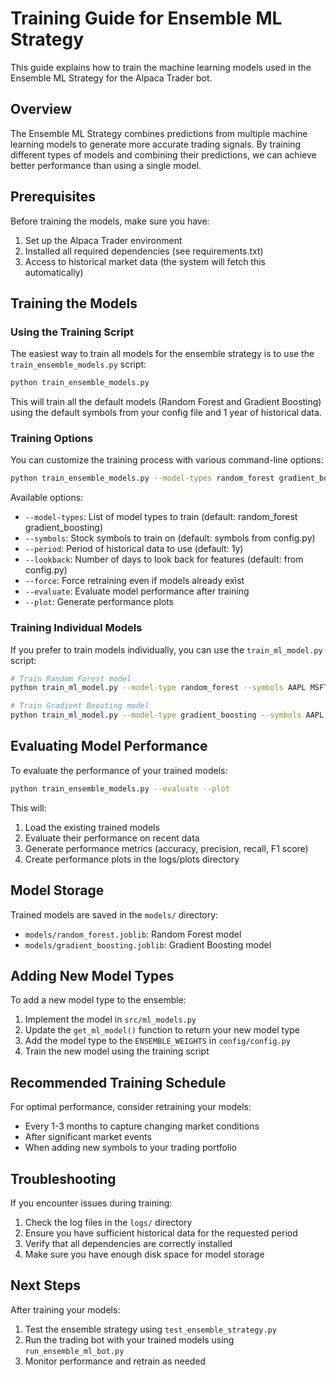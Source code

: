 # Training Guide for Ensemble ML Strategy

This guide explains how to train the machine learning models used in the Ensemble ML Strategy for the Alpaca Trader bot.

## Overview

The Ensemble ML Strategy combines predictions from multiple machine learning models to generate more accurate trading signals. By training different types of models and combining their predictions, we can achieve better performance than using a single model.

## Prerequisites

Before training the models, make sure you have:

1. Set up the Alpaca Trader environment
2. Installed all required dependencies (see requirements.txt)
3. Access to historical market data (the system will fetch this automatically)

## Training the Models

### Using the Training Script

The easiest way to train all models for the ensemble strategy is to use the `train_ensemble_models.py` script:

```bash
python train_ensemble_models.py
```

This will train all the default models (Random Forest and Gradient Boosting) using the default symbols from your config file and 1 year of historical data.

### Training Options

You can customize the training process with various command-line options:

```bash
python train_ensemble_models.py --model-types random_forest gradient_boosting --symbols AAPL MSFT GOOGL --period 2y --force --evaluate --plot
```

Available options:

- `--model-types`: List of model types to train (default: random_forest gradient_boosting)
- `--symbols`: Stock symbols to train on (default: symbols from config.py)
- `--period`: Period of historical data to use (default: 1y)
- `--lookback`: Number of days to look back for features (default: from config.py)
- `--force`: Force retraining even if models already exist
- `--evaluate`: Evaluate model performance after training
- `--plot`: Generate performance plots

### Training Individual Models

If you prefer to train models individually, you can use the `train_ml_model.py` script:

```bash
# Train Random Forest model
python train_ml_model.py --model-type random_forest --symbols AAPL MSFT GOOGL --period 1y

# Train Gradient Boosting model
python train_ml_model.py --model-type gradient_boosting --symbols AAPL MSFT GOOGL --period 1y
```

## Evaluating Model Performance

To evaluate the performance of your trained models:

```bash
python train_ensemble_models.py --evaluate --plot
```

This will:
1. Load the existing trained models
2. Evaluate their performance on recent data
3. Generate performance metrics (accuracy, precision, recall, F1 score)
4. Create performance plots in the logs/plots directory

## Model Storage

Trained models are saved in the `models/` directory:
- `models/random_forest.joblib`: Random Forest model
- `models/gradient_boosting.joblib`: Gradient Boosting model

## Adding New Model Types

To add a new model type to the ensemble:

1. Implement the model in `src/ml_models.py`
2. Update the `get_ml_model()` function to return your new model type
3. Add the model type to the `ENSEMBLE_WEIGHTS` in `config/config.py`
4. Train the new model using the training script

## Recommended Training Schedule

For optimal performance, consider retraining your models:
- Every 1-3 months to capture changing market conditions
- After significant market events
- When adding new symbols to your trading portfolio

## Troubleshooting

If you encounter issues during training:

1. Check the log files in the `logs/` directory
2. Ensure you have sufficient historical data for the requested period
3. Verify that all dependencies are correctly installed
4. Make sure you have enough disk space for model storage

## Next Steps

After training your models:

1. Test the ensemble strategy using `test_ensemble_strategy.py`
2. Run the trading bot with your trained models using `run_ensemble_ml_bot.py`
3. Monitor performance and retrain as needed